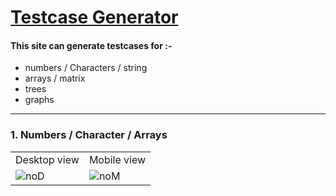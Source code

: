 # [Testcase Generator](https://generate-testcase.herokuapp.com/)
#### This site can generate testcases for :-
* numbers / Characters / string
* arrays / matrix
* trees
* graphs
---
### 1. Numbers / Character / Arrays
<table>
</tr>
<tr><td>Desktop view</td><td>Mobile view</td>
<tr>
<td>
 <img src= "img/noD.png" alt ="noD">
</td>
<td><img src= "img/noM.png" alt ="noM"></td>
</tr>
</table>
